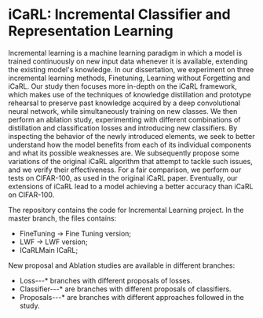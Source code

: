 # iCaRL: Incremental Classifier and Representation Learning
Incremental learning is a machine learning paradigm in which a model is trained continuously on new input data whenever it is available, extending the existing model's knowledge. In our dissertation, we experiment on three incremental learning methods, Finetuning, Learning without Forgetting and iCaRL. Our study then focuses more in-depth on the iCaRL framework, which makes use of the techniques of knowledge distillation and prototype rehearsal to preserve past knowledge acquired by a deep convolutional neural network, while simultaneously training on new classes. We then perform an ablation study, experimenting with different combinations of distillation and classification losses and introducing new classifiers. By inspecting the behavior of the newly introduced elements, we seek to better understand how the model benefits from each of its individual components and what its possible weaknesses are.
We subsequently propose some variations of the original iCaRL algorithm that attempt to tackle such issues, and we verify their effectiveness. For a fair comparison, we perform our tests on CIFAR-100, as used in the original
iCaRL paper. Eventually, our extensions of iCaRL lead to a model achieving a better accuracy than iCaRL on CIFAR-100.

The repository contains the code for Incremental Learning project. In the master branch, the files contains:

  - FineTuning -> Fine Tuning version; 
  - LWF -> LWF version; 
  - ICaRLMain ICaRL;

New proposal and Ablation studies are available in different branches:

  - Loss---* branches with different proposals of losses.
  - Classifier---* are branches with different proposals of classifiers.
  - Proposals---* are branches with different approaches followed in the study.
